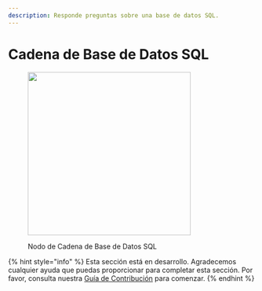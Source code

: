 ```yaml
---
description: Responde preguntas sobre una base de datos SQL.
---
```


# Cadena de Base de Datos SQL

<figure><img src="../../../.gitbook/assets/image--40-.png" alt="" width="332"><figcaption><p>Nodo de Cadena de Base de Datos SQL</p></figcaption></figure>

{% hint style="info" %}
Esta sección está en desarrollo. Agradecemos cualquier ayuda que puedas proporcionar para completar esta sección. Por favor, consulta nuestra [Guía de Contribución](../../../contributing/) para comenzar.
{% endhint %}
